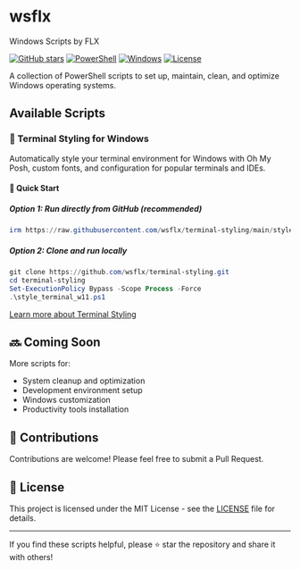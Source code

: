 # wsflx
Windows Scripts by FLX

[![GitHub stars](https://img.shields.io/github/stars/wsflx/terminal-styling?style=social)](https://github.com/wsflx/terminal-styling/stargazers)
[![PowerShell](https://img.shields.io/badge/PowerShell-5.1%2B-blue)](https://github.com/PowerShell/PowerShell)
[![Windows](https://img.shields.io/badge/Platform-Windows%207--11-brightgreen)](https://www.microsoft.com/windows)
[![License](https://img.shields.io/badge/License-MIT-yellow)](LICENSE)

A collection of PowerShell scripts to set up, maintain, clean, and optimize Windows operating systems.

## Available Scripts

### 🎨 Terminal Styling for Windows

Automatically style your terminal environment for Windows with Oh My Posh, custom fonts, and configuration for popular terminals and IDEs.

#### 🚀 Quick Start

##### Option 1: Run directly from GitHub (recommended)
```powershell
irm https://raw.githubusercontent.com/wsflx/terminal-styling/main/style_terminal_w11.ps1 | iex
```

##### Option 2: Clone and run locally
```powershell
git clone https://github.com/wsflx/terminal-styling.git
cd terminal-styling
Set-ExecutionPolicy Bypass -Scope Process -Force
.\style_terminal_w11.ps1
```

[Learn more about Terminal Styling](terminal-styling/readme.md)

## 🔜 Coming Soon

More scripts for:
- System cleanup and optimization
- Development environment setup
- Windows customization
- Productivity tools installation

## 🙌 Contributions

Contributions are welcome! Please feel free to submit a Pull Request.

## 📜 License

This project is licensed under the MIT License - see the [LICENSE](LICENSE) file for details.

---

If you find these scripts helpful, please ⭐ star the repository and share it with others!
